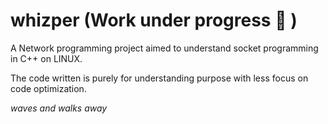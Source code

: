 # whizper (Work under progress :construction_worker: )

A Network programming project aimed to understand socket programming in C++ on LINUX.

The code written is purely for understanding purpose with less focus on code optimization. 

*waves and walks away*
